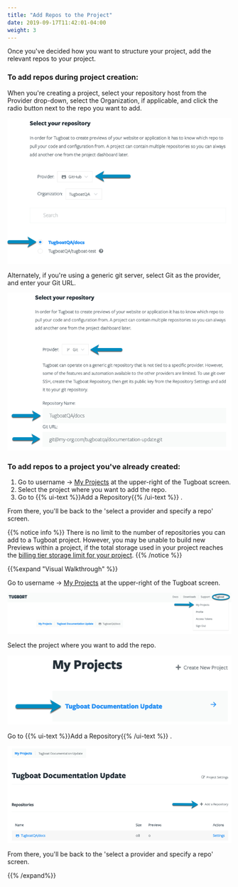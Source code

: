 ```yaml
---
title: "Add Repos to the Project"
date: 2019-09-17T11:42:01-04:00
weight: 3
---
```


Once you've decided how you want to structure your project, add the relevant repos to your project.

### To add repos during project creation:

When you're creating a project, select your repository host from the Provider drop-down, select the Organization, if
applicable, and click the radio button next to the repo you want to add.

![Select Provider and repo](../../_images/add-repos-to-project-select-repo.png)

Alternately, if you're using a generic git server, select Git as the provider, and enter your Git URL.

![Specify generic git server](../../_images/add-repos-to-project-generic-git-provider.png)

### To add repos to a project you've already created:

1. Go to username -> [My Projects](https://dashboard.tugboat.qa/projects) at the upper-right of the Tugboat screen.
2. Select the project where you want to add the repo.
3. Go to {{% ui-text %}}Add a Repository{{% /ui-text %}} .

From there, you'll be back to the 'select a provider and specify a repo' screen.

{{% notice info %}} There is no limit to the number of repositories you can add to a Tugboat project. However, you may
be unable to build new Previews within a project, if the total storage used in your project reaches the
[billing tier storage limit for your project](/tugboat-billing/tugboat-pricing/#how-does-tugboat-pricing-work).
{{% /notice %}}

{{%expand "Visual Walkthrough" %}}

Go to username -> [My Projects](https://dashboard.tugboat.qa/projects) at the upper-right of the Tugboat screen.

![My Projects](../../_images/go-to-user-my-projects.png)

Select the project where you want to add the repo.

![Select the project](../../_images/select-a-project.png)

Go to {{% ui-text %}}Add a Repository{{% /ui-text %}} .

![Go to Add a Repository](../../_images/go-to-add-a-repository.png)

From there, you'll be back to the 'select a provider and specify a repo' screen.

{{% /expand%}}
